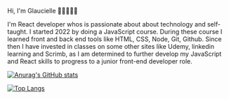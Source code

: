 Hi, I'm Glaucielle 👋🏼👩🏻‍💻

I'm React developer whos is passionate about about technology and self-taught. I started 2022 by doing a JavaScript course. During these course I learned front and back end tools like HTML, CSS, Node, Git, Github. Since then I have invested in classes on some other sites like Udemy, linkedin learning and Scrimb, as I am determined to further develop my JavaScript and React skills to progress to a junior front-end developer role.

[![Anurag's GitHub stats](https://github-readme-stats.vercel.app/api?username=glauciellesa)](https://github.com/anuraghazra/github-readme-stats)


[![Top Langs](https://github-readme-stats.vercel.app/api/top-langs/?username=anuraghazra&layout=compact)](https://github.com/anuraghazra/github-readme-stats)
